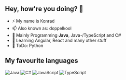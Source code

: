 ## Hey, how're you doing? 👋

- ⚡ My name is Konrad
- 📫 Also known as: doppelkool
- 💬 Mainly Programming **Java**, Java-/TypeScript and C#
- 🤯 Learning Angular, React and many other stuff
- 🤔 ToDo: Python

## My favourite languages
![Java](https://raw.githubusercontent.com/abranhe/programming-languages-logos/master/src/java/java_64x64.png)
![C#](https://raw.githubusercontent.com/abranhe/programming-languages-logos/master/src/csharp/csharp_64x64.png)
![JavaScript](https://raw.githubusercontent.com/abranhe/programming-languages-logos/master/src/javascript/javascript_64x64.png)
![TypeScript](https://raw.githubusercontent.com/abranhe/programming-languages-logos/master/src/typescript/typescript_64x64.png)
